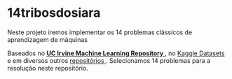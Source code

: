 # 14tribosdosiara
Neste projeto iremos implementar os 14 problemas clássicos de aprendizagem de máquinas

Baseados no  <strong> <a href="https://archive.ics.uci.edu/ml/index.php"> UC Irvine Machine Learning Repository </a> </strong>, no <a href="https://www.kaggle.com/datasets"> Kaggle Datasets </a> e em diversos outros <a href="https://towardsdatascience.com/9-best-places-to-find-machine-learning-datasets-dfdba8af5220">repositórios </a>. Selecionamos 14 problemas para a resolução neste repositório.

